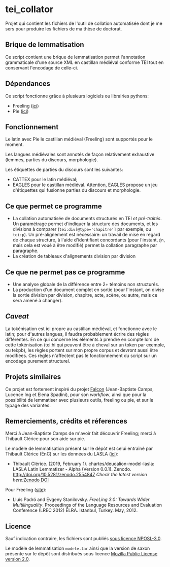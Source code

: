 # tei_collator

Projet qui contient les fichiers de l'outil de collation automatisée dont je me sers pour produire les fichiers de ma thèse de doctorat.


## Brique de lemmatisation



Ce script contient une brique de lemmatisation permet l'annotation grammaticale d'une source XML en castillan médiéval conforme TEI tout en conservant l'encodage de celle-ci.

## Dépendances

Ce script fonctionne grâce à plusieurs logiciels ou librairies pythons: 
- Freeling ([ici](http://nlp.lsi.upc.edu/freeling/))
- Pie ([ici](https://pypi.org/project/nlp-pie/))



## Fonctionnement


Le latin avec Pie le castillan médiéval (Freeling) sont supportés pour le moment. 

Les langues médiévales sont annotés de façon relativement exhaustive (lemmes, parties du discours, morphologie).

Les étiquettes de parties du discours sont les suivantes: 
- CATTEX pour le latin médiéval;
- EAGLES pour le castillan médiéval. Attention, EAGLES propose un jeu d'étiquettes qui fusionne parties du discours et morphologie. 

## Ce que permet ce programme

+ La collation automatisée de documents structurés en TEI *et pré-traités*. Un paramétrage permet d'indiquer la structure des documents, et les divisions à comparer (`tei:div[@type='chapitre']` par exemple, ou `tei:p`). Un pré-alignement est nécessaire: un travail de mise en regard de chaque structure, à l'aide d'identifiant concordants (pour l'instant, `@n`, mais cela est voué à être modifié) permet la collation paragraphe par paragraphe. 
+ La création de tableaux d'alignements division par division

## Ce que ne permet pas ce programme

+ Une analyse globale de la différence entre 2+ témoins non structurés. 
+ La production d'un document complet en sortie (pour l'instant, on divise la sortie division par division, chapitre, acte, scène, ou autre, mais ce sera amené à changer).

## *Caveat*

La tokénisation est ici propre au castillan médiéval, et fonctionne avec le latin; pour d'autres langues, il faudra probablement 
écrire des règles différentes. En ce qui concerne les éléments à prendre en compte lors de cette tokénisation (tei:hi qui peuvent être à cheval sur un token par exemple, ou tei:pb), les règles portent
sur mon propre corpus et devront aussi être modifiées. Ces règles n'affectent pas le fonctionnement du script sur
un encodage purement structurel.


## Projets similaires
Ce projet est fortement inspiré du projet [Falcon](https://github.com/CondorCompPhil/falcon) (Jean-Baptiste Camps, Lucence Ing et Elena Spadini), pour son *workflow*, ainsi que pour la possibilité
de lemmatiser avec plusieurs outils, freeling ou pie, et sur le typage des variantes. 


## Remerciements, crédits et réferences
Merci à Jean-Baptiste Camps de m'avoir fait découvrir Freeling; merci à Thibault Clérice pour son aide sur pie. 

Le modèle de lemmatisation présent sur le dépôt est celui entraîné par Thibault Clérice (ÉnC) sur les données du LASLA
([ici](https://github.com/chartes/deucalion-model-lasla)):
*   Thibault Clérice. (2019, February 1). chartes/deucalion-model-lasla: LASLA Latin Lemmatizer - Alpha (Version 0.0.1). 
Zenodo. http://doi.org/10.5281/zenodo.2554847 _Check the latest version here:_[Zenodo DOI](https://doi.org/10.5281/zenodo.2554846)

Pour Freeling ([site](http://nlp.lsi.upc.edu/freeling/)): 
* Lluís Padró and Evgeny Stanilovsky. *FreeLing 3.0: Towards Wider Multilinguality*. Proceedings of the Language Resources and Evaluation Conference (LREC 2012) ELRA. Istanbul, Turkey. May, 2012.



## Licence

Sauf indication contraire, les fichiers sont publiés [sous licence NPOSL-3.0](https://opensource.org/licenses/NPOSL-3.0). 

Le modèle de lemmatisation `modele.tar` ainsi que la version de saxon présente sur le dépôt sont distribués sous licence
 [Mozilla Public License version 2.0](https://www.mozilla.org/en-US/MPL/2.0/).
